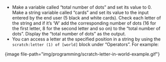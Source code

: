 -   Make a variable called “total number of dots” and set its value to 0.
    Make a string variable called “cards” and set its value to the input
    entered by the end user (5 black and white cards).
    Check each letter of the string and if it’s ‘W’ add the corresponding
    number of dots (16 for the first letter, 8 for the second letter and so
    on) to the “total number of dots”.
    Display the “total number of dots” as the output.
-   You can access a letter at the specified position in a string by using
    the `scratch:letter (1) of [world]` block under “Operators”. For example:

{image file-path="img/programming/scratch-letter-in-world-example.gif"}
